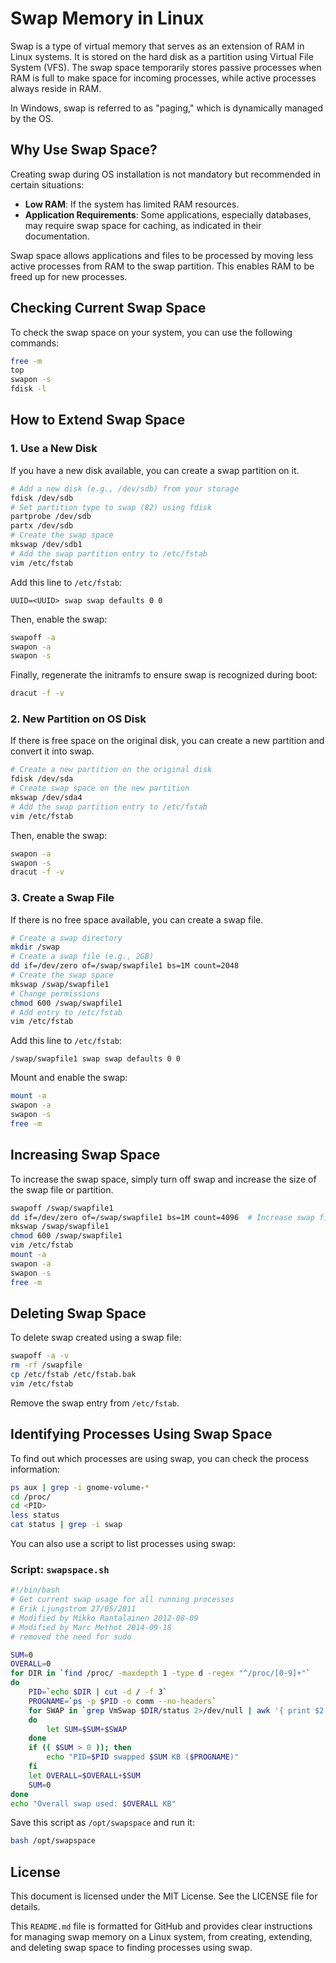 # Swap Memory in Linux

Swap is a type of virtual memory that serves as an extension of RAM in Linux systems. It is stored on the hard disk as a partition using Virtual File System (VFS). The swap space temporarily stores passive processes when RAM is full to make space for incoming processes, while active processes always reside in RAM.

In Windows, swap is referred to as "paging," which is dynamically managed by the OS.

## Why Use Swap Space?

Creating swap during OS installation is not mandatory but recommended in certain situations:

- **Low RAM**: If the system has limited RAM resources.
- **Application Requirements**: Some applications, especially databases, may require swap space for caching, as indicated in their documentation.

Swap space allows applications and files to be processed by moving less active processes from RAM to the swap partition. This enables RAM to be freed up for new processes.

## Checking Current Swap Space

To check the swap space on your system, you can use the following commands:

```bash
free -m
top
swapon -s
fdisk -l
```

## How to Extend Swap Space

### 1. Use a New Disk

If you have a new disk available, you can create a swap partition on it.

```bash
# Add a new disk (e.g., /dev/sdb) from your storage
fdisk /dev/sdb
# Set partition type to swap (82) using fdisk
partprobe /dev/sdb
partx /dev/sdb
# Create the swap space
mkswap /dev/sdb1
# Add the swap partition entry to /etc/fstab
vim /etc/fstab
```

Add this line to `/etc/fstab`:

```
UUID=<UUID> swap swap defaults 0 0
```

Then, enable the swap:

```bash
swapoff -a
swapon -a
swapon -s
```

Finally, regenerate the initramfs to ensure swap is recognized during boot:

```bash
dracut -f -v
```

### 2. New Partition on OS Disk

If there is free space on the original disk, you can create a new partition and convert it into swap.

```bash
# Create a new partition on the original disk
fdisk /dev/sda
# Create swap space on the new partition
mkswap /dev/sda4
# Add the swap partition entry to /etc/fstab
vim /etc/fstab
```

Then, enable the swap:

```bash
swapon -a
swapon -s
dracut -f -v
```

### 3. Create a Swap File

If there is no free space available, you can create a swap file.

```bash
# Create a swap directory
mkdir /swap
# Create a swap file (e.g., 2GB)
dd if=/dev/zero of=/swap/swapfile1 bs=1M count=2048
# Create the swap space
mkswap /swap/swapfile1
# Change permissions
chmod 600 /swap/swapfile1
# Add entry to /etc/fstab
vim /etc/fstab
```

Add this line to `/etc/fstab`:

```
/swap/swapfile1 swap swap defaults 0 0
```

Mount and enable the swap:

```bash
mount -a
swapon -a
swapon -s
free -m
```

## Increasing Swap Space

To increase the swap space, simply turn off swap and increase the size of the swap file or partition.

```bash
swapoff /swap/swapfile1
dd if=/dev/zero of=/swap/swapfile1 bs=1M count=4096  # Increase swap file size
mkswap /swap/swapfile1
chmod 600 /swap/swapfile1
vim /etc/fstab
mount -a
swapon -a
swapon -s
free -m
```

## Deleting Swap Space

To delete swap created using a swap file:

```bash
swapoff -a -v
rm -rf /swapfile
cp /etc/fstab /etc/fstab.bak
vim /etc/fstab
```

Remove the swap entry from `/etc/fstab`.

## Identifying Processes Using Swap Space

To find out which processes are using swap, you can check the process information:

```bash
ps aux | grep -i gnome-volume-*
cd /proc/
cd <PID>
less status
cat status | grep -i swap
```

You can also use a script to list processes using swap:

### Script: `swapspace.sh`

```bash
#!/bin/bash
# Get current swap usage for all running processes
# Erik Ljungstrom 27/05/2011
# Modified by Mikko Rantalainen 2012-08-09
# Modified by Marc Methot 2014-09-18
# removed the need for sudo

SUM=0
OVERALL=0
for DIR in `find /proc/ -maxdepth 1 -type d -regex "^/proc/[0-9]+"`
do
    PID=`echo $DIR | cut -d / -f 3`
    PROGNAME=`ps -p $PID -o comm --no-headers`
    for SWAP in `grep VmSwap $DIR/status 2>/dev/null | awk '{ print $2 }'`
    do
        let SUM=$SUM+$SWAP
    done
    if (( $SUM > 0 )); then
        echo "PID=$PID swapped $SUM KB ($PROGNAME)"
    fi
    let OVERALL=$OVERALL+$SUM
    SUM=0
done
echo "Overall swap used: $OVERALL KB"
```

Save this script as `/opt/swapspace` and run it:

```bash
bash /opt/swapspace
```

## License

This document is licensed under the MIT License. See the LICENSE file for details.

This `README.md` file is formatted for GitHub and provides clear instructions for managing swap memory on a Linux system, from creating, extending, and deleting swap space to finding processes using swap.
